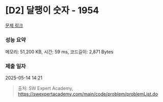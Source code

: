 # [D2] 달팽이 숫자 - 1954 

[문제 링크](https://swexpertacademy.com/main/code/problem/problemDetail.do?contestProbId=AV5PobmqAPoDFAUq) 

### 성능 요약

메모리: 51,200 KB, 시간: 59 ms, 코드길이: 2,871 Bytes

### 제출 일자

2025-05-14 14:21



> 출처: SW Expert Academy, https://swexpertacademy.com/main/code/problem/problemList.do